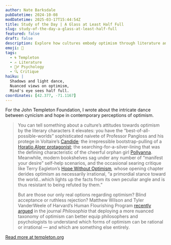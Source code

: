 ```yaml
---
author: Nate Barksdale
pubDatetime: 2024-10-08
modDatetime: 2025-03-17T15:44:54Z
title: Study of the Day | A Glass at Least Half Full
slug: study-of-the-day-a-glass-at-least-half-full
featured: false
draft: false
description: Explore how cultures embody optimism through literature and debate whether this outlook is rational or delusional in our latest study review.
emoji: 🍷
tags:
  - 🌀 Templeton
  - ✍️ Literature
  - 🧘‍♂️ Psychology
  - 🔍 Critique
haiku: |
  Shadows and light dance,  
  Nuanced views on optimism,  
  Mind's eye sees half full.
coordinates: [42.377, -71.1167]
---
```


For the John Templeton Foundation, I wrote about the intricate dance between cynicism and hope in contemporary perceptions of optimism.

> You can tell something about a culture’s attitudes towards optimism by the literary characters it elevates: you have the “best-of-all-possible-worlds” sophisticated naivete of Professor Pangloss and his protege in Voltaire’s [Candide](https://standardebooks.org/ebooks/voltaire/candide/the-modern-library)*;* the irrepressible bootstrap-pulling of a [Horatio Alger protagonist](https://standardebooks.org/ebooks/horatio-alger-jr/ragged-dick); the searching-for-a-silver-lining that was the defining characteristic of the cheerful orphan girl [Pollyanna](https://standardebooks.org/ebooks/eleanor-h-porter/pollyanna). Meanwhile, modern bookshelves sag under any number of “manifest your desire” self-help scenarios, and the occasional searing critique like Terry Eagleton’s [Hope Without Optimism](https://www.upress.virginia.edu/title/4948/)*,* whose opening chapter derides optimism as necessarily irrational, “a primordial stance toward the world…which lights up the facts from its own peculiar angle and is thus resistant to being refuted by them.”
>
> But are those our only real options regarding optimism? Blind acceptance or ruthless rejection? Matthew Wilson and Tyler VanderWeele of Harvard’s Human Flourishing Program [recently argued](https://link.springer.com/content/pdf/10.1007/s11406-024-00758-w.pdf) in the journal *Philosophia* that deploying a more nuanced taxonomy of optimism can better equip philosophers and psychologists to understand which forms of optimism can be rational or irrational — and which are something else entirely.

[Read more at templeton.org](https://www.templeton.org/news/a-glass-at-least-half-full)
